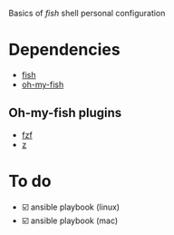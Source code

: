 Basics of _fish_ shell personal configuration

# Dependencies

- [fish](https://fishshell.com/)
- [oh-my-fish](https://github.com/oh-my-fish/oh-my-fish)

## Oh-my-fish plugins

- [fzf](https://github.com/junegunn/fzf)
- [z](https://github.com/oh-my-fish/plugin-z)

# To do

- ☑️  ansible playbook (linux)
- ☑️  ansible playbook (mac)
